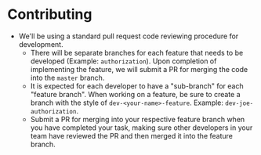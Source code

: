 # Contributing

* We'll be using a standard pull request code reviewing procedure for development.
  * There will be separate branches for each feature that needs to be developed (Example: `authorization`). Upon completion of implementing the feature, we will submit a PR for merging the code into the `master` branch.
  * It is expected for each developer to have a "sub-branch" for each "feature branch". When working on a feature, be sure to create a branch with the style of `dev-<your-name>-feature`. Example: `dev-joe-authorization`.
  * Submit a PR for merging into your respective feature branch when you have completed your task, making sure other developers in your team have reviewed the PR and then merged it into the feature branch.
